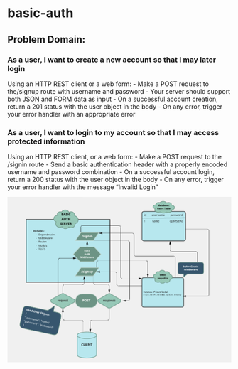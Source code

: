 # basic-auth

## Problem Domain:

### As a user, I want to create a new account so that I may later login

Using an HTTP REST client or a web form:
    - Make a POST request to the/signup route with username and password
    - Your server should support both JSON and FORM data as input
    - On a successful account creation, return a 201 status with the user object in the body
    - On any error, trigger your error handler with an appropriate error

### As a user, I want to login to my account so that I may access protected information

Using an HTTP REST client, or a web form:
    - Make a POST request to the /signin route
    - Send a basic authentication header with a properly encoded username and password combination
    - On a successful account login, return a 200 status with the user object in the body
    - On any error, trigger your error handler with the message “Invalid Login”

![UML](./img/basic-auth-uml.png)

